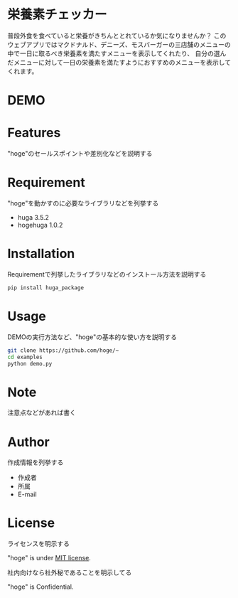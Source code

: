 # 栄養素チェッカー
 
普段外食を食べていると栄養がきちんととれているか気になりませんか？
このウェブアプリではマクドナルド、デニーズ、モスバーガーの三店舗のメニューの中で一日に取るべき栄養素を満たすメニューを表示してくれたり、
自分の選んだメニューに対して一日の栄養素を満たすようにおすすめのメニューを表示してくれます。
 
# DEMO
 

 
# Features
 
"hoge"のセールスポイントや差別化などを説明する
 
# Requirement
 
"hoge"を動かすのに必要なライブラリなどを列挙する
 
* huga 3.5.2
* hogehuga 1.0.2
 
# Installation
 
Requirementで列挙したライブラリなどのインストール方法を説明する
 
```bash
pip install huga_package
```
 
# Usage
 
DEMOの実行方法など、"hoge"の基本的な使い方を説明する
 
```bash
git clone https://github.com/hoge/~
cd examples
python demo.py
```
 
# Note
 
注意点などがあれば書く
 
# Author
 
作成情報を列挙する
 
* 作成者
* 所属
* E-mail
 
# License
ライセンスを明示する
 
"hoge" is under [MIT license](https://en.wikipedia.org/wiki/MIT_License).
 
社内向けなら社外秘であることを明示してる
 
"hoge" is Confidential.
